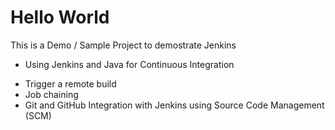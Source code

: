 # Hello World

This is a Demo / Sample Project to demostrate Jenkins

* Using Jenkins and Java for Continuous Integration

- Trigger a remote build
- Job chaining
- Git and GitHub Integration with Jenkins using Source Code Management (SCM)